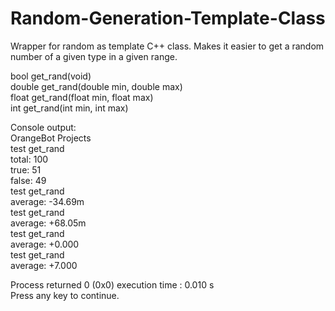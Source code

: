 # Random-Generation-Template-Class
Wrapper for random as template C++ class. Makes it easier to get a random number of a given type in a given range.  

bool get_rand<bool>(void)  
double get_rand<double>(double min, double max)  
float get_rand<float>(float min, float max)  
int get_rand<int>(int min, int max)  



Console output:  
OrangeBot Projects   
test get_rand<bool>   
total: 100   
true: 51   
false: 49   
test get_rand<double>  
average: -34.69m  
test get_rand<float>  
average: +68.05m  
test get_rand<int>  
average: +0.000  
test get_rand<int>  
average: +7.000  
  
Process returned 0 (0x0)   execution time : 0.010 s  
Press any key to continue.  
  
